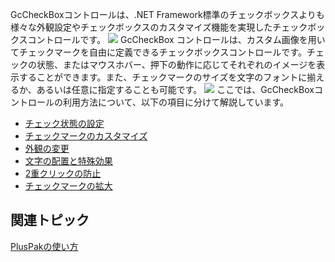 GcCheckBoxコントロールは、.NET Framework標準のチェックボックスよりも様々な外観設定やチェックボックスのカスタマイズ機能を実現したチェックボックスコントロールです。
![](/DOCUMENT_SITE_LINK_PREFIX_HERE/document-site-files/images/06fadbb1-c461-433a-b385-ae4966e56069/images/gccheckbox.png)
GcCheckBox コントロールは、カスタム画像を用いてチェックマークを自由に定義できるチェックボックスコントロールです。チェックの状態、またはマウスホバー、押下の動作に応じてそれぞれのイメージを表示することができます。また、チェックマークのサイズを文字のフォントに揃えるか、あるいは任意に指定することも可能です。
![](/DOCUMENT_SITE_LINK_PREFIX_HERE/document-site-files/images/06fadbb1-c461-433a-b385-ae4966e56069/images/gccheckbox.checkbox.png)
ここでは、GcCheckBoxコントロールの利用方法について、以下の項目に分けて解説しています。

* [チェック状態の設定](gcdocsite__documentlink?toc-item-id=5cba3dc7-9735-4f64-87e7-e2b35a565e22)
* [チェックマークのカスタマイズ](gcdocsite__documentlink?toc-item-id=4f884fe7-922f-4d99-ae34-c30087524880)
* [外観の変更](gcdocsite__documentlink?toc-item-id=b732b063-9f2e-467a-83e0-4a583f2427d1)
* [文字の配置と特殊効果](gcdocsite__documentlink?toc-item-id=ee19bd78-5662-4fd3-86ea-f501c8c632c0)
* [2重クリックの防止](gcdocsite__documentlink?toc-item-id=8a1f140b-32f5-42ae-a2cb-25ca14c7d3b0)
* [チェックマークの拡大](gcdocsite__documentlink?toc-item-id=c227c1b5-88c0-4fd3-989b-10695d19248c)

## 関連トピック

[PlusPakの使い方](gcdocsite__documentlink?toc-item-id=f660d5eb-01cf-4c16-8edb-cac373cd0651)